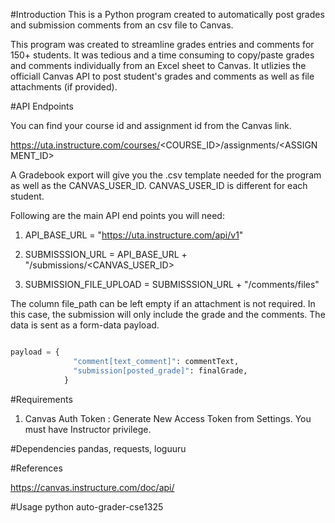 
#Introduction
This is a Python program created to automatically post grades and submission comments from an csv file to Canvas.

This program was created to streamline grades entries and comments for 150+ students. It was tedious and a time consuming to copy/paste grades and comments individually from an Excel sheet to Canvas. It utlizies the officiall Canvas API to post student's grades and  comments as well as file attachments (if provided).

#API Endpoints

You can find your course id and assignment id from the Canvas link.

 https://uta.instructure.com/courses/<COURSE_ID>/assignments/<ASSIGNMENT_ID>

 A Gradebook export will give you the .csv template needed for the program as well as the CANVAS_USER_ID. CANVAS_USER_ID is different for each student.

Following are the main API end points you will need:

1. API_BASE_URL =  "https://uta.instructure.com/api/v1"
  

2. SUBMISSSION_URL = API_BASE_URL + "/submissions/<CANVAS_USER_ID>

3. SUBMISSION_FILE_UPLOAD = SUBMISSSION_URL + "/comments/files"

The column file_path can be left empty if an attachment is not required. In this case, the submission will only include the grade and the comments. The data is sent as a form-data payload.

```python

payload = {
              "comment[text_comment]": commentText,
              "submission[posted_grade]": finalGrade,
            }
```   
        


#Requirements

1. Canvas Auth Token : Generate New Access Token from Settings. You must have Instructor 
                      privilege.

#Dependencies
    pandas, requests, loguuru

#References

https://canvas.instructure.com/doc/api/

#Usage
 python auto-grader-cse1325
